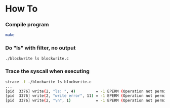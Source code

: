 # How To
### Compile program
```bash
make
```
### Do "ls" with filter, no output
```bash
./blockwrite ls blockwrite.c
```
### Trace the syscall when executing
```bash
strace -f ./blockwrite ls blockwrite.c
...
[pid  3376] write(2, "ls: ", 4)         = -1 EPERM (Operation not permitted)
[pid  3376] write(2, "write error", 11) = -1 EPERM (Operation not permitted)
[pid  3376] write(2, "\n", 1)           = -1 EPERM (Operation not permitted)
```

